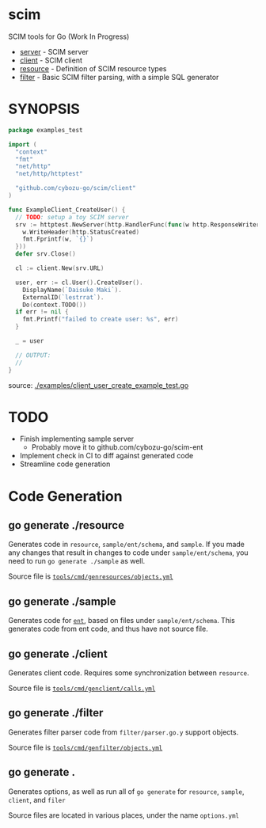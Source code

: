 scim
====

SCIM tools for Go (Work In Progress)

* [server](./server) - SCIM server
* [client](./client) - SCIM client
* [resource](./resource) - Definition of SCIM resource types
* [filter](./filter) - Basic SCIM filter parsing, with a simple SQL generator

# SYNOPSIS

<!-- INCLUDE(./examples/client_user_create_example_test.go) -->
```go
package examples_test

import (
  "context"
  "fmt"
  "net/http"
  "net/http/httptest"

  "github.com/cybozu-go/scim/client"
)

func ExampleClient_CreateUser() {
  // TODO: setup a toy SCIM server
  srv := httptest.NewServer(http.HandlerFunc(func(w http.ResponseWriter, r *http.Request) {
    w.WriteHeader(http.StatusCreated)
    fmt.Fprintf(w, `{}`)
  }))
  defer srv.Close()

  cl := client.New(srv.URL)

  user, err := cl.User().CreateUser().
    DisplayName(`Daisuke Maki`).
    ExternalID(`lestrrat`).
    Do(context.TODO())
  if err != nil {
    fmt.Printf("failed to create user: %s", err)
  }

  _ = user

  // OUTPUT:
  //
}
```
source: [./examples/client_user_create_example_test.go](https://github.com/cybozy-go/scim/blob/main/./examples/client_user_create_example_test.go)
<!-- END INCLUDE -->

# TODO

* Finish implementing sample server
  * Probably move it to github.com/cybozu-go/scim-ent
* Implement check in CI to diff against generated code
* Streamline code generation

# Code Generation

## go generate ./resource

Generates code in `resource`, `sample/ent/schema`, and `sample`. If you made any changes that result in
changes to code under `sample/ent/schema`, you need to run `go generate ./sample` as well.

Source file is [`tools/cmd/genresources/objects.yml`](./tools/cmd/genresources/object.yml)

## go generate ./sample

Generates code for [`ent`](https://entgo.io), based on files under `sample/ent/schema`.
This generates code from ent code, and thus have not source file.

## go generate ./client

Generates client code. Requires some synchronization between `resource`.

Source file is [`tools/cmd/genclient/calls.yml`](./tools/cmd/genclient/calls.yml)

## go generate ./filter

Generates filter parser code from `filter/parser.go.y` support objects.

Source file is [`tools/cmd/genfilter/objects.yml`](./tools/cmd/genfilter/object.yml)

## go generate .

Generates options, as well as run all of `go generate` for `resource`, `sample`, `client`, and `filer`

Source files are located in various places, under the name `options.yml`
